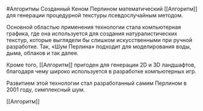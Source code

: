 #Алгоритмы 
Созданный Кеном Перлином математический [[Алгоритм]] для генерации процедурной текстуры псевдослучайным методом.

Основной областью применения технологии стала компьютерная графика, где она используется для создания натуралистических текстур, которые выглядели бы слишком искусственными при ручной разработке. Так, «Шум Перлина» подходит для моделирования воды, дыма, облаков и так далее.

Кроме того, [[Алгоритм]] пригоден для генерации 2D и 3D ландшафтов, благодаря чему широко используется в разработке компьютерных игр.

Развитием этой технологии стал разработанный самим Перлином в 2001 году, симплексный шум.

[[Алгоритм]]